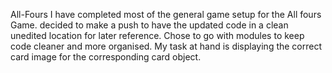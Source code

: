 All-Fours
I have completed most of the general game setup for the All fours Game. decided to make a push to have the updated code in a clean unedited location for later reference. Chose to go with modules to keep code cleaner and more organised. My task at hand is displaying the correct card image for the corresponding card object.
